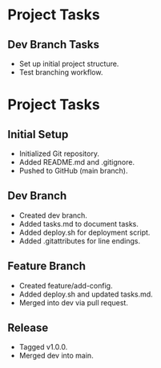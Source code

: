 # Project Tasks

## Dev Branch Tasks
- Set up initial project structure.
- Test branching workflow.
# Project Tasks
## Initial Setup
- Initialized Git repository.
- Added README.md and .gitignore.
- Pushed to GitHub (main branch).
## Dev Branch
- Created dev branch.
- Added tasks.md to document tasks.
- Added deploy.sh for deployment script.
- Added .gitattributes for line endings.
## Feature Branch
- Created feature/add-config.
- Added deploy.sh and updated tasks.md.
- Merged into dev via pull request.
## Release
- Tagged v1.0.0.
- Merged dev into main.